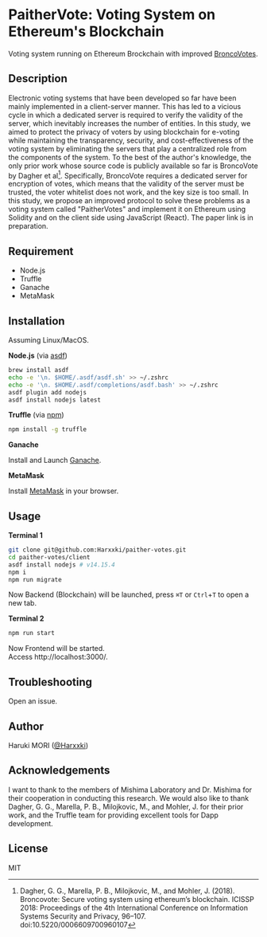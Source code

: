 # PaitherVote: Voting System on Ethereum's Blockchain

Voting system running on Ethereum  Brockchain with improved [BroncoVotes](https://github.com/pmarella2/BroncoVotes).

## Description

Electronic voting systems that have been developed so far have been mainly implemented in a client-server manner. This has led to a vicious cycle in which a dedicated server is required to verify the validity of the server, which inevitably increases the number of entities.
In this study, we aimed to protect the privacy of voters by using blockchain for e-voting while maintaining the transparency, security, and cost-effectiveness of the voting system by eliminating the servers that play a centralized role from the components of the system. To the best of the author's knowledge, the only prior work whose source code is publicly available so far is BroncoVote by Dagher et al[^1]. Specifically, BroncoVote requires a dedicated server for encryption of votes, which means that the validity of the server must be trusted, the voter whitelist does not work, and the key size is too small.
In this study, we propose an improved protocol to solve these problems as a voting system called "PaitherVotes" and implement it on Ethereum using Solidity and on the client side using JavaScript (React). The paper link is in preparation.

[^1]: Dagher, G. G., Marella, P. B., Milojkovic, M., and Mohler, J. (2018). Broncovote: Secure voting system using ethereum’s blockchain. ICISSP 2018: Proceedings of the 4th International Conference on Information Systems Security and Privacy, 96–107. doi:10.5220/0006609700960107

## Requirement
 
- Node.js
- Truffle
- Ganache
- MetaMask
 
## Installation

Assuming Linux/MacOS.

**Node.js** (via [asdf](https://asdf-vm.com/))
```bash
brew install asdf
echo -e '\n. $HOME/.asdf/asdf.sh' >> ~/.zshrc
echo -e '\n. $HOME/.asdf/completions/asdf.bash' >> ~/.zshrc
asdf plugin add nodejs
asdf install nodejs latest
```

**Truffle** (via [npm](https://npmjs.com/))
```bash
npm install -g truffle
```

**Ganache**

Install and Launch [Ganache](https://trufflesuite.com/ganache/).

**MetaMask**

Install [MetaMask](https://metamask.io/) in your browser.

## Usage

**Terminal 1**

```bash
git clone git@github.com:Harxxki/paither-votes.git
cd paither-votes/client
asdf install nodejs # v14.15.4
npm i
npm run migrate
```

Now Backend (Blockchain) will be launched, press `⌘T` or `Ctrl`+`T` to open a new tab.

**Terminal 2**

```bash
npm run start
```

Now Frontend will be started.  
Access http://localhost:3000/.

## Troubleshooting

Open an issue.
 
## Author

Haruki MORI ([@Harxxki](https://github.com/Harxxki))

## Acknowledgements

I want to thank to the members of Mishima Laboratory and Dr. Mishima for their cooperation in conducting this research. We would also like to thank Dagher, G. G., Marella, P. B., Milojkovic, M., and Mohler, J. for their prior work, and the Truffle team for providing excellent tools for Dapp development.

## License

MIT